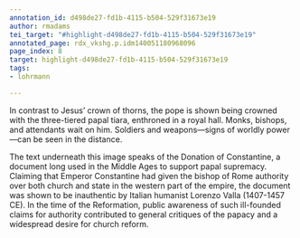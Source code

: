 ```yaml
---
annotation_id: d498de27-fd1b-4115-b504-529f31673e19
author: rmadams
tei_target: "#highlight-d498de27-fd1b-4115-b504-529f31673e19"
annotated_page: rdx_vkshg.p.idm140051180968096
page_index: 8
target: highlight-d498de27-fd1b-4115-b504-529f31673e19
tags:
- lohrmann

---
```

In contrast to Jesus’ crown of thorns, the pope is shown being crowned with the three-tiered papal tiara, enthroned in a royal hall. Monks, bishops, and attendants wait on him. Soldiers and weapons—signs of worldly power—can be seen in the distance. 

The text underneath this image speaks of the Donation of Constantine, a document long used in the Middle Ages to support papal supremacy. Claiming that Emperor Constantine had given the bishop of Rome authority over both church and state in the western part of the empire, the document was shown to be inauthentic by Italian humanist Lorenzo Valla (1407-1457 CE). In the time of the Reformation, public awareness of such ill-founded claims for authority contributed to general critiques of the papacy and a widespread desire for church reform.